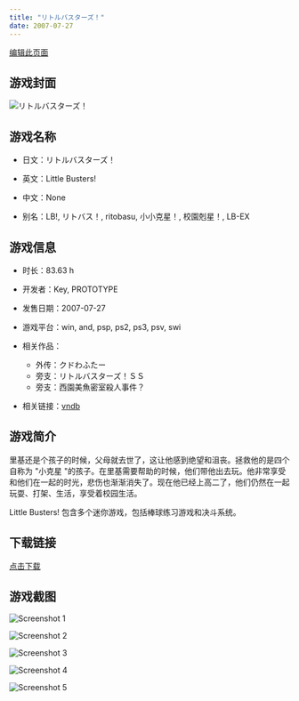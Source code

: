 ```yaml
---
title: "リトルバスターズ！"
date: 2007-07-27
---
```

[编辑此页面](https://github.com/ACG-3/ADV3-source/blob/main/source/_posts/games/%E3%83%AA%E3%83%88%E3%83%AB%E3%83%90%E3%82%B9%E3%82%BF%E3%83%BC%E3%82%BA%EF%BC%81.md)

## 游戏封面

![リトルバスターズ！](https%3A//pan.timero.xyz/onedrive/img_lib_001/%E3%83%AA%E3%83%88%E3%83%AB%E3%83%90%E3%82%B9%E3%82%BF%E3%83%BC%E3%82%BA%EF%BC%81_cover.avif)


## 游戏名称

- 日文：リトルバスターズ！
- 英文：Little Busters!
- 中文：None

- 别名：LB!, リトバス！, ritobasu, 小小克星！, 校園剋星！, LB-EX


## 游戏信息

- 时长：83.63 h
- 开发者：Key, PROTOTYPE
- 发售日期：2007-07-27
- 游戏平台：win, and, psp, ps2, ps3, psv, swi
- 相关作品：
   - 外传：クドわふたー
   - 旁支：リトルバスターズ！ＳＳ
   - 旁支：西園美魚密室殺人事件？

- 相关链接：[vndb](https://vndb.org/v5)


## 游戏简介

里基还是个孩子的时候，父母就去世了，这让他感到绝望和沮丧。拯救他的是四个自称为 "小克星 "的孩子。在里基需要帮助的时候，他们带他出去玩。他非常享受和他们在一起的时光，悲伤也渐渐消失了。现在他已经上高二了，他们仍然在一起玩耍、打架、生活，享受着校园生活。

Little Busters! 包含多个迷你游戏，包括棒球练习游戏和决斗系统。


## 下载链接

[点击下载](https://pan.timero.xyz/onedrive/adv_lib_001/%E3%83%AA%E3%83%88%E3%83%AB%E3%83%90%E3%82%B9%E3%82%BF%E3%83%BC%E3%82%BA%EF%BC%81)


## 游戏截图


![Screenshot 1](https%3A//pan.timero.xyz/onedrive/img_lib_001/%E3%83%AA%E3%83%88%E3%83%AB%E3%83%90%E3%82%B9%E3%82%BF%E3%83%BC%E3%82%BA%EF%BC%81_Screenshot_1.avif)

![Screenshot 2](https%3A//pan.timero.xyz/onedrive/img_lib_001/%E3%83%AA%E3%83%88%E3%83%AB%E3%83%90%E3%82%B9%E3%82%BF%E3%83%BC%E3%82%BA%EF%BC%81_Screenshot_2.avif)

![Screenshot 3](https%3A//pan.timero.xyz/onedrive/img_lib_001/%E3%83%AA%E3%83%88%E3%83%AB%E3%83%90%E3%82%B9%E3%82%BF%E3%83%BC%E3%82%BA%EF%BC%81_Screenshot_3.avif)

![Screenshot 4](https%3A//pan.timero.xyz/onedrive/img_lib_001/%E3%83%AA%E3%83%88%E3%83%AB%E3%83%90%E3%82%B9%E3%82%BF%E3%83%BC%E3%82%BA%EF%BC%81_Screenshot_4.avif)

![Screenshot 5](https%3A//pan.timero.xyz/onedrive/img_lib_001/%E3%83%AA%E3%83%88%E3%83%AB%E3%83%90%E3%82%B9%E3%82%BF%E3%83%BC%E3%82%BA%EF%BC%81_Screenshot_5.avif)

